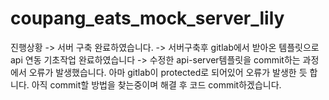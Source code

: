 # coupang_eats_mock_server_lily

진행상황 
-> 서버 구축 완료하였습니다. 
-> 서버구축후 gitlab에서 받아온 템플릿으로 api 연동 기초작업 완료하였습니다 
-> 수정한 api-server템플릿을 commit하는 과정에서 오류가 발생했습니다. 아마 gitlab이 protected로 되어있어 오류가 발생한 듯 합니다. 
   아직 commit할 방법을 찾는중이며 해결 후 코드 commit하겠습니다. 
